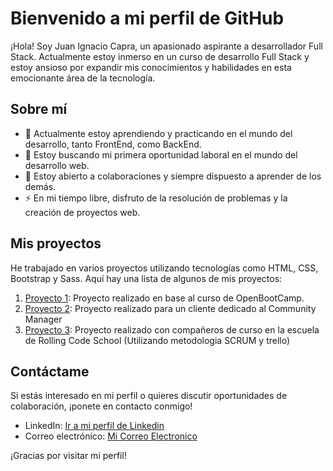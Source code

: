 # Bienvenido a mi perfil de GitHub

¡Hola! Soy Juan Ignacio Capra, un apasionado aspirante a desarrollador Full Stack. Actualmente estoy inmerso en un curso de desarrollo Full Stack y estoy ansioso por expandir mis conocimientos y habilidades en esta emocionante área de la tecnología.

## Sobre mí

- 🔭 Actualmente estoy aprendiendo y practicando en el mundo del desarrollo, tanto FrontEnd, como BackEnd.
- 🌱 Estoy buscando mi primera oportunidad laboral en el mundo del desarrollo web.
- 💬 Estoy abierto a colaboraciones y siempre dispuesto a aprender de los demás.
- ⚡ En mi tiempo libre, disfruto de la resolución de problemas y la creación de proyectos web.

## Mis proyectos

He trabajado en varios proyectos utilizando tecnologías como HTML, CSS, Bootstrap y Sass. Aquí hay una lista de algunos de mis proyectos:

1. [Proyecto 1](https://nachocapra.github.io/openbootcamp-html-css/): Proyecto realizado en base al curso de OpenBootCamp.
2. [Proyecto 2](https://cf-estudio.vercel.app/): Proyecto realizado para un cliente dedicado al Community Manager
3. [Proyecto 3](https://gamer-center-v12.netlify.app/): Proyecto realizado con compañeros de curso en la escuela de Rolling Code School (Utilizando metodologia SCRUM y trello)



## Contáctame

Si estás interesado en mi perfil o quieres discutir oportunidades de colaboración, ¡ponete en contacto conmigo!

- LinkedIn: [Ir a mi perfil de Linkedin](https://www.linkedin.com/in/juan-ignacio-capra-187610211/)
- Correo electrónico: [Mi Correo Electronico](mugammas2@gmail.com)

¡Gracias por visitar mi perfil!

